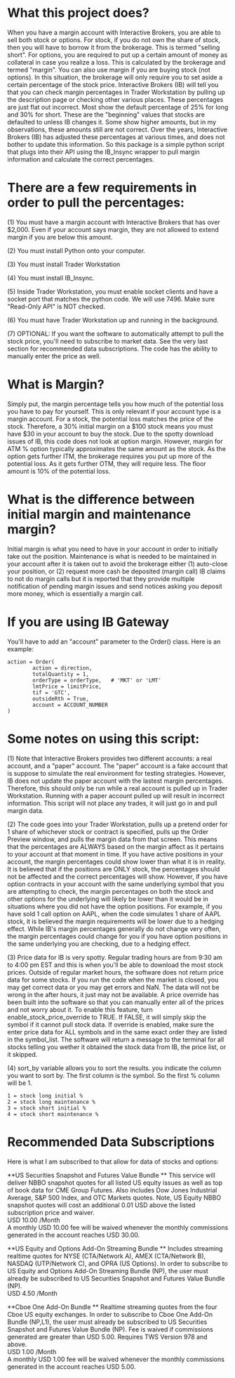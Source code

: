# What this project does?
When you have a margin account with Interactive Brokers, you are able to sell both stock or options.
For stock, if you do not own the share of stock, then you will have to borrow it from the brokerage. This is termed "selling short".
For options, you are required to put up a certain amount of money as collateral in case you realize a loss. This is calculated by the brokerage and termed "margin".
You can also use margin if you are buying stock (not options). In this situation, the brokerage will only require you to set aside a certain percentage of the stock price.
Interactive Brokers (IB) will tell you that you can check margin percentages in Trader Workstation by pulling up the description page or checking other various places.
These percentages are just flat out incorrect. 
Most show the default percentage of 25% for long and 30% for short. These are the "beginning" values that stocks are defaulted to unless IB changes it.
Some show higher amounts, but in my observations, these amounts still are not correct.
Over the years, Interactive Brokers (IB) has adjusted these percentages at various times, and does not bother to update this information.
So this package is a simple python script that plugs into their API using the IB_Insync wrapper to pull margin information and calculate the correct percentages.

# There are a few requirements in order to pull the percentages:

(1) You must have a margin account with Interactive Brokers that has over $2,000. Even if your account says margin, they are not allowed to extend margin if you are below this amount.

(2) You must install Python onto your computer.

(3) You must install Trader Workstation

(4) You must install IB_Insync.

(5) Inside Trader Workstation, you must enable socket clients and have a socket port that matches the python code. We will use 7496. Make sure "Read-Only API" is NOT checked.

(6) You must have Trader Workstation up and running in the background.

(7) OPTIONAL: If you want the software to automatically attempt to pull the stock price, you'll need to subscribe to market data. See the very last section for recommended data subscriptions. The code has the ability to manually enter the price as well.


# What is Margin?
Simply put, the margin percentage tells you how much of the potential loss you have to pay for yourself. This is only relevant if your account type is a margin account.
For a stock, the potential loss matches the price of the stock. Therefore, a 30% initial margin on a $100 stock means you must have $30 in your account to buy the stock.
Due to the spotty download issues of IB, this code does not look at option margin. However, margin for ATM % option typically approximates the same amount as the stock.
As the option gets further ITM, the brokerage requires you put up more of the potential loss. As it gets further OTM, they will require less. The floor amount is 10% of the potential loss.

# What is the difference between initial margin and maintenance margin?
Initial margin is what you need to have in your account in order to initially take out the position.
Maintenance is what is needed to be maintained in your account after it is taken out to avoid the brokerage either (1) auto-close your position, or (2) request more cash be deposited (margin call)
IB claims to not do margin calls but it is reported that they provide multiple notification of pending margin issues and send notices asking you deposit more money, which is essentially a margin call.

# If you are using IB Gateway
You'll have to add an "account" parameter to the Order() class. Here is an example:

    action = Order(
            action = direction,
            totalQuantity = 1,
            orderType = orderType,   # 'MKT' or 'LMT'
            lmtPrice = limitPrice,
            tif = 'GTC',
            outsideRth = True,
            account = ACCOUNT_NUMBER
    )

# Some notes on using this script:
(1) Note that Interactive Brokers provides two different accounts: a real account, and a "paper" account. 
    The "paper" account is a fake account that is suppose to simulate the real environment for testing strategies.
    However, IB does not update the paper account with the lastest margin percentages.
    Therefore, this should only be run while a real account is pulled up in Trader Workstation. Running with a paper account pulled up will result in incorrect information.
    This script will not place any trades, it will just go in and pull margin data.

(2) The code goes into your Trader Workstation, pulls up a pretend order for 1 share of whichever stock or contract is specified, pulls up the Order Preview window,
    and pulls the margin data from that screen.
    This means that the percentages are ALWAYS based on the margin affect as it pertains to your account at that moment in time.
    If you have active positions in your account, the margin percentages could show lower than what it is in reality.
    It is believed that if the positions are ONLY stock, the percentages should not be affected and the correct percentages will show.
    However, if you have option contracts in your account with the same underlying symbol that you are attempting to check, the margin percentages on both the stock and other options 
    for the underlying will likely be lower than it would be in situations where you did not have the option positions.
    For example, if you have sold 1 call option on AAPL, when the code simulates 1 share of AAPL stock, it is believed the margin requirements will be lower due to a hedging effect.
    While IB's margin percentages generally do not change very often, the margin percentages could change for you if you have option positions in the same underlying you are checking, 
    due to a hedging effect.

(3) Price data for IB is very spotty. Regular trading hours are from 9:30 am to 4:00 pm EST and this is when you'll be able to download the most stock prices. Outside of regular market hours,
    the software does not return price data for some stocks. If you run the code when the market is closed, you may get correct data or you may get errors and NaN. 
    The data will not be wrong in the after hours, it just may not be available.
    A price override has been built into the software so that you can manually enter all of the prices and not worry about it.
    To enable this feature, turn enable_stock_price_override to TRUE. If FALSE, it will simply skip the symbol if it cannot pull stock data.
    If override is enabled, make sure the enter price data for ALL symbols and in the same exact order they are listed in the symbol_list.
    The software will return a message to the terminal for all stocks telling you wether it obtained the stock data from IB, the price list, or it skipped.

(4) sort_by variable allows you to sort the results. you indicate the column you want to sort by. The first column is the symbol. So the first % column will be 1.

    1 = stock long initial %
    2 = stock long maintenance %
    3 = stock short initial %
    4 = stock short maintenance %

# Recommended Data Subscriptions

Here is what I am subscribed to that allow for data of stocks and options:

**US Securities Snapshot and Futures Value Bundle  **
This service will deliver NBBO snapshot quotes for all listed US equity issues as well as top of book data for CME Group Futures. Also includes Dow Jones Industrial Average, S&P 500 Index, and OTC Markets quotes. Note, US Equity NBBO snapshot quotes will cost an additional 0.01 USD above the listed subscription price and waiver.  
USD 10.00 /Month  
A monthly USD 10.00 fee will be waived whenever the monthly commissions generated in the account reaches USD 30.00.  

**US Equity and Options Add-On Streaming Bundle  **
Includes streaming realtime quotes for NYSE (CTA/Network A), AMEX (CTA/Network B), NASDAQ (UTP/Network C), and OPRA (US Options). In order to subscribe to US Equity and Options Add-On Streaming Bundle (NP), the user must already be subscribed to US Securities Snapshot and Futures Value Bundle (NP).  
USD 4.50 /Month  

**Cboe One Add-On Bundle  **
Realtime streaming quotes from the four Cboe US equity exchanges. In order to subscribe to Cboe One Add-On Bundle (NP,L1), the user must already be subscribed to US Securities Snapshot and Futures Value Bundle (NP). Fee is waived if commissions generated are greater than USD 5.00. Requires TWS Version 978 and above.  
USD 1.00 /Month  
A monthly USD 1.00 fee will be waived whenever the monthly commissions generated in the account reaches USD 5.00.  
